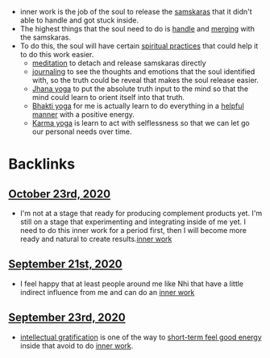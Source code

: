 - inner work is the job of the soul to release the [samskaras](<samskaras.md>) that it didn't able to handle and got stuck inside.
- The highest things that the soul need to do is [handle](<handle.md>) and [merging](<merging.md>) with the samskaras.
- To do this, the soul will have certain [spiritual practices](<spiritual practices.md>) that could help it to do this work easier.
    - [meditation](<meditation.md>) to detach and release samskaras directly
    - [journaling](<journaling.md>) to see the thoughts and emotions that the soul identified with, so the truth could be reveal that makes the soul release easier.
    - [Jhana yoga](<Jhana yoga.md>) to put the absolute truth input to the mind so that the mind could learn to orient itself into that truth.
    - [Bhakti yoga](<Bhakti yoga.md>) for me is actually learn to do everything in a [helpful manner](<helpful manner.md>) with a positive energy.
    - [Karma yoga](<Karma yoga.md>) is learn to act with selflessness so that we can let go our personal needs over time.

# Backlinks
## [October 23rd, 2020](<October 23rd, 2020.md>)
- I'm not at a stage that ready for producing complement products yet. I'm still on a stage that experimenting and integrating inside of me yet. I need to do this inner work for a period first, then I will become more ready and natural to create results.[inner work](<inner work.md>)

## [September 21st, 2020](<September 21st, 2020.md>)
- I feel happy that at least people around me like Nhi that have a little indirect influence from me and can do an [inner work](<inner work.md>)

## [September 23rd, 2020](<September 23rd, 2020.md>)
- [intellectual gratification](<intellectual gratification.md>) is one of the way to [short-term feel good energy](<short-term feel good energy.md>) inside that avoid to do [inner work](<inner work.md>).

